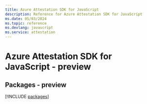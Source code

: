 ```yaml
---
title: Azure Attestation SDK for JavaScript
description: Reference for Azure Attestation SDK for JavaScript
ms.date: 05/03/2024
ms.topic: reference
ms.devlang: javascript
ms.service: attestation
---
```

# Azure Attestation SDK for JavaScript - preview
## Packages - preview
[!INCLUDE [packages](attestation-index.md)]